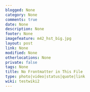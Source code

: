 ```yaml
---
blogged: None
category: None
comments: true
date: None
description: None
footer: None
imagefeature: m42_hst_big.jpg
layout: post
link: None
modified: None
otherlocations: None
private: false
tags: None
title: No Frontmatter in This File
type: photo|video|status|quote|link
wiki: testwiki2
---
```

<!--summary-->